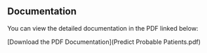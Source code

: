 ## Documentation

You can view the detailed documentation in the PDF linked below:

[Download the PDF Documentation](Predict Probable Patients.pdf)
